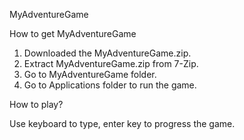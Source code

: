 MyAdventureGame

How to get MyAdventureGame 
1. Downloaded the MyAdventureGame.zip.
2. Extract MyAdventureGame.zip from 7-Zip.
3. Go to MyAdventureGame folder.
4. Go to Applications folder to run the game.


How to play? 

Use keyboard to type, enter key to progress the game.
